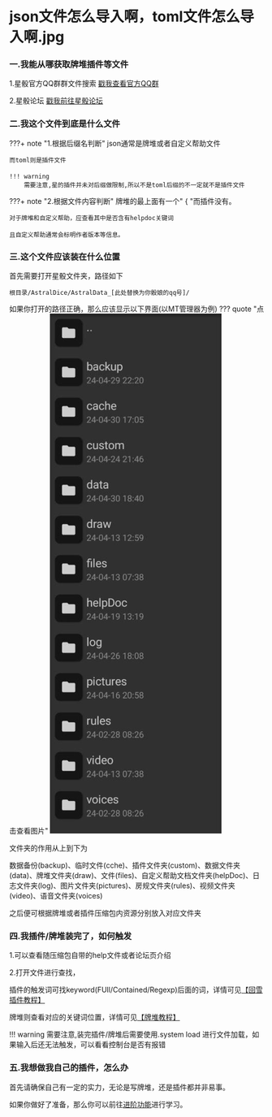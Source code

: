 # json文件怎么导入啊，toml文件怎么导入啊.jpg

### 一.我能从哪获取牌堆插件等文件

1.星骰官方QQ群群文件搜索 [戳我查看官方QQ群](1.md)

2.星骰论坛 [戳我前往星骰论坛](https://astral.snoweven.com/)

### 二.我这个文件到底是什么文件
???+ note "1.根据后缀名判断"
    json通常是牌堆或者自定义帮助文件
    
    而toml则是插件文件
    
    !!! warning
        需要注意,星的插件并未对后缀做限制,所以不是toml后缀的不一定就不是插件文件

???+ note "2.根据文件内容判断"
    牌堆的最上面有一个" { "而插件没有。

    对于牌堆和自定义帮助，应查看其中是否含有helpdoc关键词

    且自定义帮助通常会标明作者版本等信息。

### 三.这个文件应该装在什么位置
首先需要打开星骰文件夹，路径如下
    
    根目录/AstralDice/AstralData_[此处替换为你骰娘的qq号]/

如果你打开的路径正确，那么应该显示以下界面(以MT管理器为例)
??? quote "点击查看图片"
    ![欧呦，出错了。可能是图片不存在](image/ung3mo.jpg)

文件夹的作用从上到下为

数据备份(backup)、临时文件(cche)、插件文件夹(custom)、数据文件夹(data)、牌堆文件夹(draw)、文件(files)、自定义帮助文档文件夹(helpDoc)、日志文件夹(log)、图片文件夹(pictures)、房规文件夹(rules)、视频文件夹(video)、语音文件夹(voices)

之后便可根据牌堆或者插件压缩包内资源分别放入对应文件夹

### 四.我插件/牌堆装完了，如何触发

1.可以查看随压缩包自带的help文件或者论坛页介绍

2.打开文件进行查找，

插件的触发词可找keyword(FUll/Contained/Regexp)后面的词，详情可见[【回雪插件教程】](class.md)

牌堆则查看对应的关键词位置，详情可见[【牌堆教程】](draw.md)

!!! warning
    需要注意,装完插件/牌堆后需要使用.system load 进行文件加载，如果输入后还无法触发，可以看看控制台是否有报错

### 五.我想做我自己的插件，怎么办

首先请确保自己有一定的实力，无论是写牌堆，还是插件都并非易事。

如果你做好了准备，那么你可以前往[进阶功能](draw.md)进行学习。
